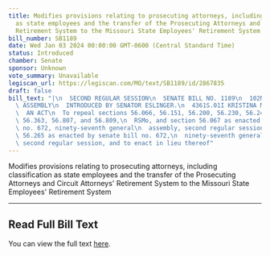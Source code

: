 ```yaml
---
title: Modifies provisions relating to prosecuting attorneys, including classification
  as state employees and the transfer of the Prosecuting Attorneys and Circuit Attorneys'
  Retirement System to the Missouri State Employees' Retirement System
bill_number: SB1189
date: Wed Jan 03 2024 00:00:00 GMT-0600 (Central Standard Time)
status: Introduced
chamber: Senate
sponsor: Unknown
vote_summary: Unavailable
legiscan_url: https://legiscan.com/MO/text/SB1189/id/2867835
draft: false
bill_text: "|\n  SECOND REGULAR SESSION\n  SENATE BILL NO. 1189\n  102ND GENERA L\
  \ ASSEMBLY\n  INTRODUCED BY SENATOR ESLINGER.\n  4361S.01I KRISTINA MARTIN, Secretary\n\
  \  AN ACT\n  To repeal sections 56.066, 56.151, 56.200, 56.230, 56.240, 56.245,\
  \ 56.363, 56.807, and 56.809,\n  RSMo, and section 56.067 as enacted by senate bill\
  \ no. 672, ninety-seventh general\n  assembly, second regular session, and section\
  \ 56.265 as enacted by senate bill no. 672,\n  ninety-seventh general assembly,\
  \ second regular session, and to enact in lieu thereof"
---
```

Modifies provisions relating to prosecuting attorneys, including classification as state employees and the transfer of the Prosecuting Attorneys and Circuit Attorneys' Retirement System to the Missouri State Employees' Retirement System

---

## Read Full Bill Text

You can view the full text [here](https://legiscan.com/MO/text/SB1189/id/2867835).
